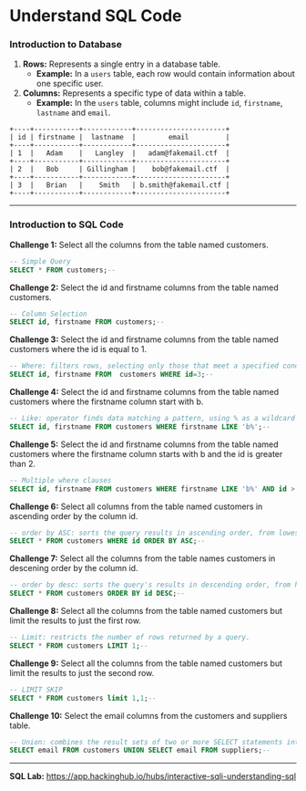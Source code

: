 # Understand SQL Code

### Introduction to Database
1. **Rows:** Represents a single entry in a database table.
    - **Example:** In a `users` table, each row would contain information about one specific user. 
2. **Columns:** Represents a specific type of data within a table.
    - **Example:** In the `users` table, columns might include `id`, `firstname`, `lastname` and `email`.
```
+----+-----------+------------+----------------------+
| id | firstname |  lastname  |        email         |
+----+-----------+------------+----------------------+
| 1  |   Adam    |   Langley  |   adam@fakemail.ctf  |
+----+-----------+------------+----------------------+
| 2  |   Bob     | Gillingham |    bob@fakemail.ctf  |
+----+-----------+------------+----------------------+
| 3  |   Brian   |    Smith   | b.smith@fakemail.ctf |
+----+-----------+------------+----------------------+
```

---

### Introduction to SQL Code

**Challenge 1:** Select all the columns from the table named customers.
```sql
-- Simple Query
SELECT * FROM customers;--
```

**Challenge 2:** Select the id and firstname columns from the table named customers.
```sql
-- Column Selection
SELECT id, firstname FROM customers;--
```

**Challenge 3:** Select the id and firstname columns from the table named customers where the id is equal to 1.
```sql
-- Where: filters rows, selecting only those that meet a specified condition.
SELECT id, firstname FROM  customers WHERE id=3;--
```

**Challenge 4:** Select the id and firstname columns from the table named customers where the firstname column start with b.
```sql
-- Like: operator finds data matching a pattern, using % as a wildcard to represent any sequence of characters.
SELECT id, firstname FROM customers WHERE firstname LIKE 'b%';--
```

**Challenge 5:** Select the id and firstname columns from the table named customers where the firstname column starts with b and the id is greater than 2.
```sql
-- Multiple where clauses
SELECT id, firstname FROM customers WHERE firstname LIKE 'b%' AND id > 2;--
```

**Challenge 6:** Select all columns from the table named customers in ascending order by the column id.
```sql
-- order by ASC: sorts the query results in ascending order, from lowest to highest.
SELECT * FROM customers WHERE id ORDER BY ASC;--
```

**Challenge 7:** Select all the columns from the table names customers in descening order by the column id.
```sql
-- order by desc: sorts the query's results in descending order, from highest to lowest.
SELECT * FROM customers ORDER BY id DESC;--
```

**Challenge 8:** Select all the columns from the table named customers but limit the results to just the first row.
```sql
-- Limit: restricts the number of rows returned by a query.
SELECT * FROM customers LIMIT 1;--
```

**Challenge 9:** Select all the columns from the table named customers but limit the results to just the second row.
```sql
-- LIMIT SKIP
SELECT * FROM customers limit 1,1;--
```

**Challenge 10:** Select the email columns from the customers and suppliers table.
```sql
-- Union: combines the result sets of two or more SELECT statements into a single result set, removing duplicate rows.
SELECT email FROM customers UNION SELECT email FROM suppliers;--
```

---

**SQL Lab:** https://app.hackinghub.io/hubs/interactive-sqli-understanding-sql











